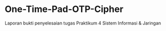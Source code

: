 # One-Time-Pad-OTP-Cipher
Laporan bukti penyelesaian tugas Praktikum 4 Sistem Informasi &amp; Jaringan
